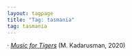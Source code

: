 ```yaml
---
layout: tagpage
title: "Tag: tasmania"
tag: tasmania
---
```

· <em><a href="https://infixing.github.io/reviews/kids/kadarusman_tigers.html">Music for Tigers</a></em> (M. Kadarusman, 2020)</br>
